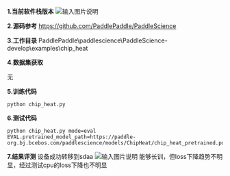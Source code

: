 **1.当前软件栈版本** 
![输入图片说明](https://foruda.gitee.com/images/1738900795709577351/8c234fbd_12173785.png "0f53ba650978b265cfb5091f991df07.png")

 **2.源码参考** 
https://github.com/PaddlePaddle/PaddleScience

 **3.工作目录** 
PaddlePaddle\paddlescience\PaddleScience-develop\examples\chip_heat

 **4.数据集获取** 

无

 **5.训练代码** 

```
python chip_heat.py

```
 **6.测试代码** 

```
python chip_heat.py mode=eval EVAL.pretrained_model_path=https://paddle-org.bj.bcebos.com/paddlescience/models/ChipHeat/chip_heat_pretrained.pdparams

```
 **7.结果评测** 
设备成功转移到sdaa
![输入图片说明](https://foruda.gitee.com/images/1738899112998438859/9987f292_12173785.png "0e678ffe81ca8da6fe54f4001f76873.png")
能够长训，但loss下降趋势不明显，经过测试cpu的loss下降也不明显